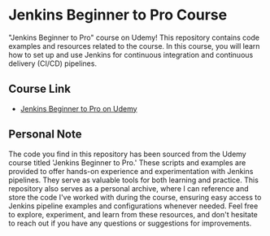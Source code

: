 # Jenkins Beginner to Pro Course

"Jenkins Beginner to Pro" course on Udemy! This repository contains code examples and resources related to the course. In this course, you will learn how to set up and use Jenkins for continuous integration and continuous delivery (CI/CD) pipelines.

## Course Link
- [Jenkins Beginner to Pro on Udemy]([https://www.udemy.com/course/jenkins-beginner-to-pro/](https://www.udemy.com/course/jenkins-masterclass/))

## Personal Note

The code you find in this repository has been sourced from the Udemy course titled 'Jenkins Beginner to Pro.' These scripts and examples are provided to offer hands-on experience and experimentation with Jenkins pipelines. They serve as valuable tools for both learning and practice. This repository also serves as a personal archive, where I can reference and store the code I've worked with during the course, ensuring easy access to Jenkins pipeline examples and configurations whenever needed. Feel free to explore, experiment, and learn from these resources, and don't hesitate to reach out if you have any questions or suggestions for improvements.
